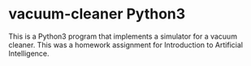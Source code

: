 # vacuum-cleaner Python3
This is a Python3 program that implements a simulator for a vacuum cleaner. This was a homework assignment for Introduction to Artificial Intelligence.
